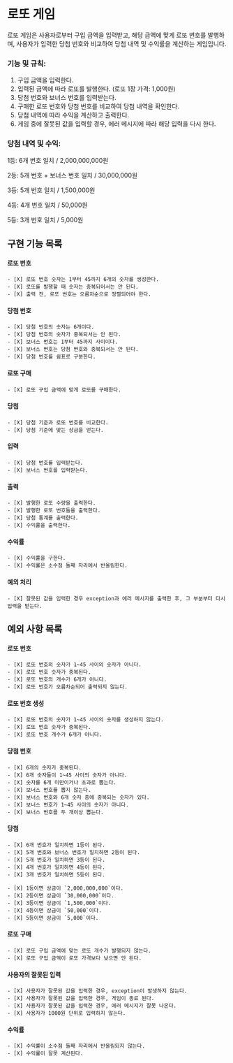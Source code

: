 # 로또 게임

로또 게임은 사용자로부터 구입 금액을 입력받고, 해당 금액에 맞게 로또 번호를 발행하며, 사용자가 입력한 당첨 번호와 비교하여 당첨 내역 및 수익률을 계산하는 게임입니다.

### 기능 및 규칙:

1. 구입 금액을 입력한다.
2. 입력된 금액에 따라 로또를 발행한다. (로또 1장 가격: 1,000원)
3. 당첨 번호와 보너스 번호를 입력받는다.
4. 구매한 로또 번호와 당첨 번호를 비교하여 당첨 내역을 확인한다.
5. 당첨 내역에 따라 수익을 계산하고 출력한다.
6. 게임 중에 잘못된 값을 입력할 경우, 에러 메시지에 따라 해당 입력을 다시 한다.

### 당첨 내역 및 수익:

1등: 6개 번호 일치 / 2,000,000,000원


2등: 5개 번호 + 보너스 번호 일치 / 30,000,000원


3등: 5개 번호 일치 / 1,500,000원


4등: 4개 번호 일치 / 50,000원


5등: 3개 번호 일치 / 5,000원


## 구현 기능 목록

#### 로또 번호
    - [X] 로또 번호 숫자는 1부터 45까지 6개의 숫자를 생성한다.
    - [X] 로또를 발행할 때 숫자는 중복되어서는 안 된다.
    - [X] 출력 전, 로또 번호는 오름차순으로 정렬되어야 한다.


#### 당첨 번호
    - [X] 당첨 번호의 숫자는 6개이다.
    - [X] 당첨 번호의 숫자가 중복되서는 안 된다.
    - [X] 보너스 번호는 1부터 45까지 사이이다.
    - [X] 보너스 번호는 당첨 번호와 중복되서는 안 된다.
    - [X] 당첨 번호를 쉼표로 구분한다.


#### 로또 구매
    - [X] 로또 구입 금액에 맞게 로또를 구매한다.


#### 당첨
    - [X] 당첨 기준과 로또 번호를 비교한다.
    - [X] 당첨 기준에 맞는 상금을 얻는다.

#### 입력
    - [X] 당첨 번호를 입력받는다.
    - [X] 보너스 번호를 입력받는다.


#### 출력
    - [X] 발행한 로또 수량을 출력한다.
    - [X] 발행한 로또 번호들을 출력한다.
    - [X] 당첨 통계를 출력한다.
    - [X] 수익률을 출력한다.

#### 수익률
    - [X] 수익률을 구한다.
    - [X] 수익률은 소수점 둘째 자리에서 반올림한다.


#### 예외 처리
    - [X] 잘못된 값을 입력한 경우 exception과 에러 메시지를 출력한 후, 그 부분부터 다시 입력을 받는다.


## 예외 사항 목록

#### 로또 번호
    - [X] 로또 번호의 숫자가 1~45 사이의 숫자가 아니다.
    - [X] 로또 번호 숫자가 중복된다.
    - [X] 로또 번호의 개수가 6개가 아니다.
    - [X] 로또 번호가 오름차순되어 출력되지 않는다.

#### 로또 번호 생성
    - [X] 로또 번호의 숫자가 1~45 사이의 숫자를 생성하지 않는다.
    - [X] 로또 번호 숫자가 중복된다.
    - [X] 로또 번호 개수가 6개가 아니다.

#### 당첨 번호
    - [X] 6개의 숫자가 중복된다.
    - [X] 6개 숫자들이 1~45 사이의 숫자가 아니다.
    - [X] 숫자를 6개 미만이거나 초과로 뽑는다.
    - [X] 보너스 번호를 뽑지 않는다.
    - [X] 보너스 번호와 6개 숫자 중에 중복되는 숫자가 있다.
    - [X] 보너스 번호가 1~45 사이의 숫자가 아니다.
    - [X] 보너스 번호를 두 개이상 뽑는다.

#### 당첨
    - [X] 6개 번호가 일치하면 1등이 된다.
    - [X] 5개 번호와 보너스 번호가 일치하면 2등이 된다.
    - [X] 5개 번호가 일치하면 3등이 된다.
    - [X] 4개 번호가 일치하면 4등이 된다.
    - [X] 3개 번호가 일치하면 5등이 된다.

    - [X] 1등이면 상금이 `2,000,000,000`이다.
    - [X] 2등이면 상금이 `30,000,000`이다.
    - [X] 3등이면 상금이 `1,500,000`이다.
    - [X] 4등이면 상금이 `50,000`이다.
    - [X] 5등이면 상금이 `5,000`이다.

#### 로또 구매
    - [X] 로또 구입 금액에 맞는 로또 개수가 발행되지 않는다.
    - [X] 로또 구입 금액이 로또 가격보다 낮으면 안 된다. 

#### 사용자의 잘못된 입력
    - [X] 사용자가 잘못된 값을 입력한 경우, exception이 발생하지 않는다.
    - [X] 사용자가 잘못된 값을 입력한 경우, 게임이 종료 된다.
    - [X] 사용자가 잘못된 값을 입력한 경우, 에러 메시지가 잘못 나온다.
    - [X] 사용자가 1000원 단위로 입력하지 않는다.

#### 수익률
    - [X] 수익률이 소수점 둘째 자리에서 반올림되지 않는다.
    - [X] 수익률이 잘못 계산된다.